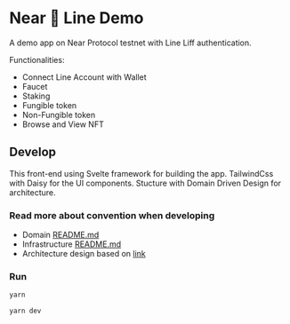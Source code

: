 # Near 🔗 Line Demo

A demo app on Near Protocol testnet with Line Liff authentication.

Functionalities:
- Connect Line Account with Wallet
- Faucet
- Staking
- Fungible token
- Non-Fungible token
- Browse and View NFT

## Develop

This front-end using Svelte framework for building the app. TailwindCss with Daisy for the UI components. Stucture with Domain Driven Design for architecture.

### Read more about convention when developing

- Domain [README.md](./src/domain/README.md)
- Infrastructure [README.md](./src/infrastructure/README.md)
- Architecture design based on [link](https://chop.ink/posts/how-to-structure-application/)

### Run

```bash
yarn

yarn dev
```
